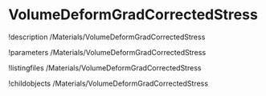 <!-- MOOSE Documentation Stub: Remove this when content is added. -->

# VolumeDeformGradCorrectedStress
!description /Materials/VolumeDeformGradCorrectedStress

!parameters /Materials/VolumeDeformGradCorrectedStress

!listingfiles /Materials/VolumeDeformGradCorrectedStress

!childobjects /Materials/VolumeDeformGradCorrectedStress
